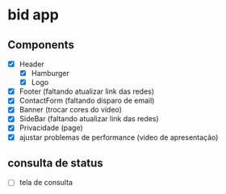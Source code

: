 # bid app

## Components

- [x] Header
  - [x] Hamburger
  - [x] Logo
- [x] Footer (faltando atualizar link das redes)
- [x] ContactForm (faltando disparo de email)
- [x] Banner (trocar cores do video)
- [x] SideBar (faltando atualizar link das redes)
- [x] Privacidade (page)
- [x] ajustar problemas de performance (video de apresentação)

## consulta de status

- [ ] tela de consulta
